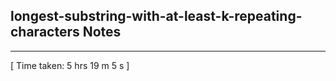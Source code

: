 <h2>longest-substring-with-at-least-k-repeating-characters Notes</h2><hr>[ Time taken: 5 hrs 19 m 5 s ]
